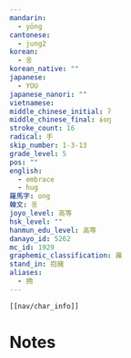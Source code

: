 ```yaml
---
mandarin:
  - yōng
cantonese:
  - jung2
korean:
  - 옹
korean_native: ""
japanese:
  - YOU
japanese_nanori: ""
vietnamese:
middle_chinese_initial: ʔ
middle_chinese_final: ɨoŋ
stroke_count: 16
radical: 手
skip_number: 1-3-13
grade_level: 5
pos: ""
english:
  - embrace
  - hug
羅馬字: ong
韓文: 옹
joyo_level: 高等
hsk_level: ""
hanmun_edu_level: 高等
danayo_id: 5262
mc_id: 1929
graphemic_classification: 雍
stand_in: 抱擁
aliases:
  - 拥
---
```

```meta-bind-embed
[[nav/char_info]]
```

# Notes
